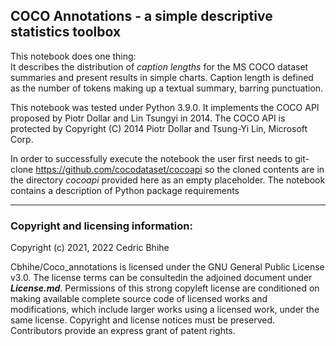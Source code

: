 ## COCO Annotations - a simple descriptive statistics toolbox

This notebook does one thing:<BR>
It describes the distribution of _caption lengths_ for the MS COCO dataset summaries and present results in simple charts.  Caption length is defined as the number of tokens making up a textual summary, barring punctuation.

This notebook was tested under Python 3.9.0. It implements the COCO API proposed by Piotr Dollar and Lin Tsungyi in 2014. The COCO API is protected by Copyright (C) 2014 Piotr Dollar and Tsung-Yi Lin, Microsoft Corp.<BR>

In order to successfully execute the notebook the user first needs to git-clone https://github.com/cocodataset/cocoapi so the cloned contents are in the directory _cocoapi_ provided here as an empty placeholder.
The notebook contains a description of Python package requirements

--------------------------------------------------------------

### Copyright and licensing information:

Copyright (c) 2021, 2022 Cedric Bhihe

Cbhihe/Coco_annotations is licensed under the GNU General Public License v3.0.  The license terms can be consultedin the adjoined document under ***License.md***.  Permissions of this strong copyleft license are conditioned on making available complete source code of licensed works and modifications, which include larger works using a licensed work, under the same license. Copyright and license notices must be preserved. Contributors provide an express grant of patent rights.
